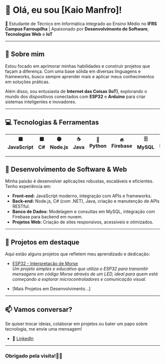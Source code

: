 # 👋 Olá, eu sou [Kaio Manfro]!

🚀 Estudante de Técnico em Informática integrado ao Ensino Médio no **IFRS Campus Farroupilha** | Apaixonado por **Desenvolvimento de Software**, **Tecnologias Web** e **IoT**

---

## 🎯 Sobre mim

Estou focado em aprimorar minhas habilidades e construir projetos que façam a diferença. Com uma base sólida em diversas linguagens e frameworks, busco sempre aprender mais e aplicar meus conhecimentos em soluções práticas.

Além disso, sou entusiasta de **Internet das Coisas (IoT)**, explorando o mundo dos dispositivos conectados com **ESP32** e **Arduino** para criar sistemas inteligentes e inovadores.

---

## 💻 Tecnologias & Ferramentas

| 🟨 JavaScript | 🟦 C# | 🟢 Node.js | ☕ Java | 🐍 Python | 🔥 Firebase | 🗄️ MySQL | 🐘 PHP | 🌐 HTML | 🎨 CSS |
|--------------|-------|------------|--------|----------|-------|---------|------------|---------|--------|

---

## 🚀 Desenvolvimento de Software & Web

Minha paixão é desenvolver aplicações robustas, escaláveis e eficientes. Tenho experiência em:

- **Front-end:** JavaScript moderno, integração com APIs e frameworks.
- **Back-end:** Node.js, C# (com .NET), Java, criação e manutenção de APIs RESTful.
- **Banco de Dados:** Modelagem e consultas em MySQL, integração com Firebase para backend em nuvem.
- **Projetos Web:** Criação de sites responsivos, acessíveis e otimizados.

---

## 🔗 Projetos em destaque

Aqui estão alguns projetos que refletem meu aprendizado e dedicação:

- [ESP32 - Interpretação de Morse](https://github.com/dev-kaio/ESP32-LedMorse.git)  
  *Um projeto simples e educativo que utiliza o ESP32 para transmitir mensagens em código Morse através de um LED, ideal para quem está começando a explorar microcontroladores e comunicação visual.*

- [Mais Projetos em Desenvolvimento...]  

---

## 📫 Vamos conversar?

Se quiser trocar ideias, colaborar em projetos ou bater um papo sobre tecnologia, me envie uma mensagem!
  
- 🔗 [LinkedIn](https://www.linkedin.com/in/dev-kaio)  

---

### Obrigado pela visita!🚀✨
